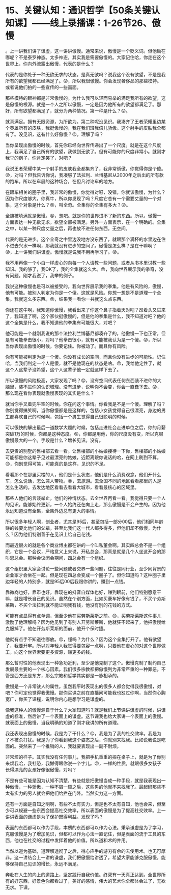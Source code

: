 # 15、关键认知：通识哲学【50条关键认知课】——线上录播课：1-26节26、傲慢

。上一讲我们讲了谦虚，这一讲讲傲慢。通常来说，傲慢是一个贬义词。但他扁在哪呢？不是泰罗神态。太多神态，其实我是需要傲慢的。大家记住哈，你走在这个世界上，你向外流露出傲慢，代表的是什么？

代表的是你处于一种无欲无求的状态。是真无欲吗？说我这个没有欲望，不是是我所有的欲望我都已经满足了。😡，所以我很傲慢。你会发现奢侈品的那些模特。或者说他们拍的一些宣传的一些画面。

那些模特的眼神都是非常傲慢的。为什么我可以轻而易举的满足我所有的欲望，这是傲慢的根源。就是一个人之所以傲慢，一定是因为他所有的欲望都满足了。那好，所有欲望都满足了，就分为两种情况。第一种是什么？😡。

就真满足。拥有无限资源，为所欲为。第二种呢没见识。我凑齐了王者荣耀里边某个英雄所有的皮肤，我挺傲慢的，我在我们班我倍儿骄傲。这个射手的皮肤我全都有了。没见识，这有什么好傲慢？😡，理解了吗？

当你呈现出傲慢的时候，首先你已经向世界传递出了一个尺度。就是在这个尺度上，我满足了自己所有的欲望，我做到无欲了。但有可能你的尺度非常小。就刚才我举的例子，你肯定笑了，对吧？

我说王者荣耀中某一个射手的皮肤我全都集齐了，我非常骄傲，你觉得你是个傻。😡，对吗？但我告诉你说，我凑够了法拉利、兰博基尼从2000年之后出的所有款的跑车。所以在车展的这种场合，在但凡讨论车的地方。

在跟车相关的圈子里，我非常的傲慢，你觉得对呀，没错，你就该傲慢，为什么？因为你尺度够大，你真牛，所以你发现了吗？尺度它总有一个需要丈量的一个对象，这个对象是什么？😡，叫全奇。全集你的全集有多大？😡。

全旗被填满就是傲慢。😡，想吧。就是你的世界进不了新的东西。所以，傲慢一方面表达一种无欲无求，欲望全部被满足。另外一方面表示，在一个明确的。全集之中，以某一种尺度丈量之后，再也放不进任何东西。无空间。

代表的是无进步。这个全奇之中里边没地方没东西了，就跟那个满杯的水里边在住不进去兴水一样啊，那我就没有进步的空间了。傲慢是怎么样？是在干嘛啊？😡，上一讲我们讲谦虚。傲慢就是说我不用再学习了。😡。

我不用再像一个小白一样虚心的向每一个人请教一些问题，或者从书本里讨教一些知识。我的够了，我OK了，我的全集就这么大。😡，我向世界展示我的拳奇，没有问题。刚才我说了，我举的例子。

我说这种傲慢也是可以被接受的。我向世界展示我的拳集。他是有风险的，傲慢，他有可能。被别人判定为你是一个傻。这就是风险。你想一想是不是道理一个全集。我就这么多东西。😡，结果我一看你一共就这么点东西。

你还在这牛啊，我知道你傲慢，我看出来了你这个鼻子指着天对吧？昂着头又进来了，我知道了啊，这个家伙挺傲慢的，但是他的拳集是什么，我不知道对吧？他的这个全集是什么，我不知道他的拳集有可能很大，对吧？

他可能是一个就刚我说的那个法拉利兰博基尼都凑齐了的，他傲慢一下也正常，但是有可能拳击很小，对吗？他拳击很小，就有可能被我认为是一个傻。😡，所以当你表现出傲慢的时候，你要记住。你被动了。而且你有风险。

你有可能被判定为是一个傻。你没有成长的空间，而且你没有进步的可能性。记住哈，当我们判定一个人是傻，就不是他现在的状态是啥。😡，我给他定性了，就这个人这辈子没希望，这个人这辈子他一定就这样下去了。

所以傲慢的风险极高，大家发现了吗？😡，没有空间代表任何东西装不进你的大脑里，装不进你的认识域理。没有进步，说明你不会变，你会一直蠢下去。😡，那么现在看你表现就傲慢表现的其实是什么？

就当你手叉着兜牛空的时候。你在问这个事情。你看我是不是一个傻。理解了吗？你别觉得搞笑啊，当你傲慢都是是这样的，包括小女孩觉得自己很漂亮，身边的男生都喜欢自己的时候啊，包括一个男生觉得自己很聪明的时候。

可以很快的解出最后一道数学大题的时候，包括走进社会走进单位之后，你的月薪突破1万的时候，你都是这种态度。😡，你都是用他，你的尺度没有变，所以克服傲慢最大的一个。手段是什么？增长见识。没有。

去更贵的别墅的售楼部去看一看。让售楼部的小姑娘接待一下你，售楼部的小姑娘可能都是你这辈子见过最漂亮的姑娘，近距离跟你说话的哈，在网上刷到不算。😊，你别觉得可笑，可能真的是这样，见识的不足。

看看那个在那里买楼的人，他们是什么状态，他们是什么消费观念，他们开什么车，怎么说话，怎么兼人带物。😡，去旅游。去全国不同的地区看看那里的人是怎么生活的。去发达地区看看去看看大城市，看看最核心的区域里。

那些人他们的言谈举止，他们的神情状态。去全世界再看一看。我觉得只要一个人的见识。能够始终更新，一个人始终还在向上走，那么傲慢是不会产生的。因为他永远知道没有全集，全集外边总有更大的事情。

所以很多年轻人啊，创业者，尤其是95后，甚至包括一部分00后，他们相同年龄赚的钱要比他们的父辈，甚至比我们这一代人都多得多，但他们却不傲慢，为什么？因为他们特别善于在见识上给自己花钱。

而最近很火的就是各个商业博主都在讲的一个叫私董会啊。其实四总会不是一个组织，它是一个会议，严格意义上来说，开私总会，那真是就是几个人坐这开会的那叫思总会。那种会议闭会期间，四总会有一个组织。

这个组织里大家会讨论一些问题或者交界一些问题，往往是同行业，至少同背景的企业家才会坐在一起。但是现在四总会变成一个圈子了。但你知道吗？这种圈子里边年轻的人特别多，就是95后00后我跟你讲的，赚到一点钱。

靠微商也好，靠币也好，靠现在的抖音自媒体也好，赚到眼前，他们特别愿意干嘛，就是增长自己的见识。虽然在个别方面，比如买豪车好像有钱了，不买个劳斯莱斯，不买个法拉利就不能证明我有钱，他没有别的花钱的方式。

可能有点显得有点单调，但至少他在买劳斯莱斯之前。😊，买劳斯莱斯这件事儿激励了他理解吗？因为他见到了有别人开劳斯莱斯，他就狂不起来了，他把傲慢给克服掉了。他在开劳斯莱斯的面前，他开个保时捷。

他就有点手不知道往哪放。😡，懂吗？为什么？因为这个全集打开了。他有欲望了，我要开牢。所以对年轻人我觉得要包容一点啊，只要他在虚心的对这个世界做工，向这个世界索要更多资源，赚更多的钱。

那么暂时性的他表现出一种急功近利，至少是他克制了这个。傲慢克制了制约自己发展最主要的一个核心因素。我们很多宗教都把傲慢列为非常严重的一种罪恶。不管是西方还是东方，那么宗教和哲学其实都是一脉相承的。

傲慢是一个非常骇人的属性。虽然我平时表现出的很多人都会觉得我很傲慢，对吧？你可定也觉得我傲慢。那你买课之前在直播间可能我也怼过你啊，当然你心胸宽广，你买了课程，说明你内心是想学习是谦虚的。

像我这种人的傲慢源自于什么？大家知道吗？就是我们上节课讲谦虚的时候，讲谦虚的标准，然后讲了一个表面上的谦虚。这节课我也给大家讲一个表面上的傲慢。就表面上的傲慢，当我明确的知道了刚才我讲的所有道理。

我还表现出傲慢的时候，我是为了干什么？😡，我是为了我的社交效率。我是为了不被杀打扰。我是为了你看到我这个姿态之后，你就别来找我。比如说我说是吃面的。突然来了一个推销的人，我就要表现出一副不耐烦。

非常烦的样子。其实我没有任何事儿，我把手机重重的摔在桌子上，就是为了你别来烦我哈，我社恐，我懒得跟你说一个字儿。😡，一样的性质，就跟很多女孩子长得漂亮的女孩好像很傲慢，对吗？

不是有些可能是因为认知不清楚，有些就是把傲慢当成一种手段，就是我表现出一种傲慢，一种骄傲，一种不屑一顾之后，这些男的他就不来找我了。最起码那些不太有实力的男人就会把他们给拦在门外。当然实力这一方面。

还有一方面是自知之明啊，有些不太有实力，但是也不太有自知，他也会来，但至少可以规避一些东西会提高社交效率，所以表面的傲慢是为了提高社交效率。上一讲讲表面的谦虚是为了保护既得利益。发现了吗？

表面的东西都可以作为手段，本质的东西都可以作为心法。秉承谦虚是为了学习，克服傲慢是为了增加见识，但都可以作为心法一直记住，但是表面的流于工具的东西，他也在社交的过程中发挥着他的价值。所以道和术的并用。

当然以道为基础，道理解透彻了之后，得心应手的游刃有余的去使用术。也无可厚非。这一讲结合上一讲的谦虚，我们把傲慢给讲透了，希望大家能够克服傲慢，能够保持自己见识的增长，永远不满足。

奔赴在人生的向上的道路上，坚定践行自我价值。终究有一天真正达到。全世界所有的好东西，好景色你都看过了，美好的感情，伟大的艺术你全都体会过了，无欲无求。下课。

